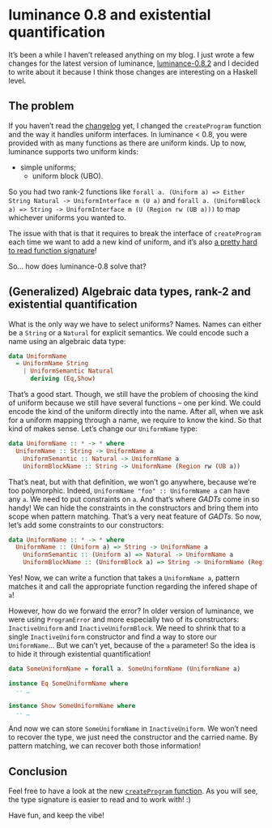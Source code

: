 # luminance 0.8 and existential quantification

It’s been a while I haven’t released anything on my blog. I just wrote a few changes for the latest
version of luminance, [luminance-0.8.2](https://hackage.haskell.org/package/luminance-0.8.2) and I
decided to write about it because I think those changes are interesting on a Haskell level.

## The problem

If you haven’t read the [changelog](https://hackage.haskell.org/package/luminance-0.8.2/changelog)
yet, I changed the `createProgram` function and the way it handles uniform interfaces. In
luminance < 0.8, you were provided with as many functions as there are uniform kinds. Up to now,
luminance supports two uniform kinds:

  * simple uniforms;
	* uniform block (UBO).

So you had two rank-2 functions like `forall a. (Uniform a) => Either String Natural ->
UniformInterface m (U a)` and `forall a. (UniformBlock a) => String ->
UniformInterface m (U (Region rw (UB a)))` to map whichever uniforms you wanted to.

The issue with that is that it requires to break the interface of `createProgram` each time we want
to add a new kind of uniform, and it’s also [a pretty hard to read function signature](https://hackage.haskell.org/package/luminance-0.7.2/docs/Graphics-Luminance-Shader-Program.html#v:createProgram)!

So… how does luminance-0.8 solve that?

## (Generalized) Algebraic data types, rank-2 and existential quantification

What is the only way we have to select uniforms? Names. Names can either be a `String` or a
`Natural` for explicit semantics. We could encode such a name using an algebraic data type:

```haskell
data UniformName
  = UniformName String
	| UniformSemantic Natural
	  deriving (Eq,Show)
```

That’s a good start. Though, we still have the problem of choosing the kind of uniform because we
still have several functions – one per kind. We could encode the kind of the uniform directly into
the name. After all, when we ask for a uniform mapping through a name, we require to know the kind.
So that kind of makes sense. Let’s change our `UniformName` type:

```haskell
data UniformName :: * -> * where
  UniformName :: String -> UniformName a
	UniformSemantic :: Natural -> UniformName a
	UniformBlockName :: String -> UniformName (Region rw (UB a))
```

That’s neat, but with that definition, we won’t go anywhere, because we’re too polymorphic. Indeed,
`UniformName "foo" :: UniformName a` can have any `a`. We need to put constraints on `a`. And that’s
where *GADTs* come in so handy! We can hide the constraints in the constructors and bring them into
scope when pattern matching. That’s a very neat feature of *GADTs*. So now, let’s add some
constraints to our constructors:

```haskell
data UniformName :: * -> * where
  UniformName :: (Uniform a) => String -> UniformName a
	UniformSemantic :: (Uniform a) => Natural -> UniformName a
	UniformBlockName :: (UniformBlock a) => String -> UniformName (Region rw (UB a))
```

Yes! Now, we can write a function that takes a `UniformName a`, pattern matches it and call the
appropriate function regarding the infered shape of `a`!

However, how do we forward the error? In older version of luminance, we were using `ProgramError`
and more especially two of its constructors: `InactiveUniform` and `InactiveUniformBlock`. We
need to shrink that to a single `InactiveUniform` constructor and find a way to store our
`UniformName`… But we can’t yet, because of the `a` parameter! So the idea is to hide it through
existential quantification!

```haskell
data SomeUniformName = forall a. SomeUniformName (UniformName a)

instance Eq SomeUniformName where
  -- …

instance Show SomeUniformName where
  -- …
```

And now we can store `SomeUniformName` in `InactiveUniform`. We won’t need to recover the type, we
just need the constructor and the carried name. By pattern matching, we can recover both those
information!

## Conclusion

Feel free to have a look at the new [`createProgram` function](https://hackage.haskell.org/package/luminance-0.8.1/docs/Graphics-Luminance-Shader-Program.html#v:createProgram).
As you will see, the type signature is easier to read and to work with! :)

Have fun, and keep the vibe!
